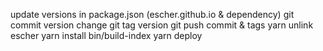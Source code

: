 update versions in package.json (escher.github.io & dependency)
git commit version change
git tag version
git push commit & tags
yarn unlink escher
yarn install
bin/build-index
yarn deploy
